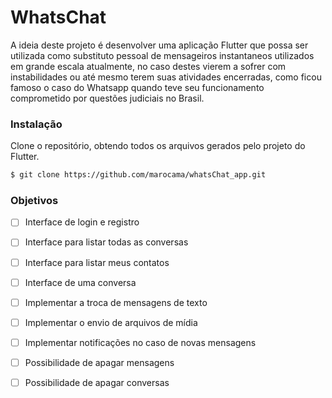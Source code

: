 # WhatsChat

A ideia deste projeto é desenvolver uma aplicação Flutter que possa ser utilizada como substituto pessoal de mensageiros instantaneos utilizados em grande escala atualmente, no caso destes vierem a sofrer com instabilidades ou até mesmo terem suas atividades encerradas, como ficou famoso o caso do Whatsapp quando teve seu funcionamento comprometido por questões judiciais no Brasil.

### Instalação

Clone o repositório, obtendo todos os arquivos gerados pelo projeto do Flutter.

```sh
$ git clone https://github.com/marocama/whatsChat_app.git
```

### Objetivos

- [ ] Interface de login e registro
- [ ] Interface para listar todas as conversas
- [ ] Interface para listar meus contatos
- [ ] Interface de uma conversa
- [ ] Implementar a troca de mensagens de texto 
- [ ] Implementar o envio de arquivos de mídia
- [ ] Implementar notificações no caso de novas mensagens
- [ ] Possibilidade de apagar mensagens
- [ ] Possibilidade de apagar conversas


